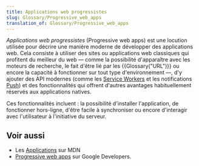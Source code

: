 ```yaml
---
title: Applications web progressistes
slug: Glossary/Progressive_web_apps
translation_of: Glossary/Progressive_web_apps
---
```


_Applications web progressistes_ (Progressive web apps) est une locution utilisée pour décrire une manière moderne de développer des applications web. Cela consiste à utiliser des sites ou applications web classiques qui profitent du meilleur du web — comme la possibilité d'apparaître avec les moteurs de recherche, le fait d'être lié par les {{Glossary("URL")}} ou encore la capacité à fonctionner sur tout type d'environnement —, d'y ajouter des API modernes (comme les [Service Workers](/fr/docs/Web/API/Service_Worker_API) et les notifications [Push](/fr/docs/Web/API/Push_API)) et des fonctionnalités qui offrent d'autres avantages habituellement réservés aux applications natives.

Ces fonctionnalités incluent : la possibilité d'installer l'application, de fonctionner hors-ligne, d'être facile à synchroniser ou encore d'interagir avec l'utilisateur à l'initiative du serveur.

## Voir aussi

- Les [Applications](/fr/Apps) sur MDN
- [Progressive web apps](https://developers.google.com/web/progressive-web-apps) sur Google Developers.
